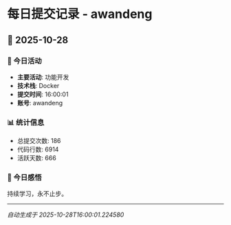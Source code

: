 # 每日提交记录 - awandeng

## 📅 2025-10-28

### 🎯 今日活动
- **主要活动**: 功能开发
- **技术栈**: Docker
- **提交时间**: 16:00:01
- **账号**: awandeng

### 📊 统计信息
- 总提交次数: 186
- 代码行数: 6914
- 活跃天数: 666

### 💭 今日感悟
持续学习，永不止步。

---
*自动生成于 2025-10-28T16:00:01.224580*
